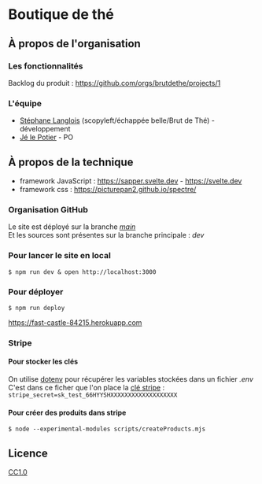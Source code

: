 # Boutique de thé

## À propos de l'organisation

### Les fonctionnalités 

Backlog du produit : https://github.com/orgs/brutdethe/projects/1

### L'équipe

- [Stéphane Langlois](https://github.com/pntbr) (scopyleft/échappée belle/Brut de Thé) - développement
- [Jé le Potier](https://www.theiere-tasse.com) - PO 

## À propos de la technique

- framework JavaScript : https://sapper.svelte.dev - https://svelte.dev
- framework css : https://picturepan2.github.io/spectre/

### Organisation GitHub

Le site est déployé sur la branche [_main_](https://github.com/brutdethe/shop/tree/main)  
Et les sources sont présentes sur la branche principale : _dev_

### Pour lancer le site en local

`$ npm run dev & open http://localhost:3000`

### Pour déployer 

`$ npm run deploy`

https://fast-castle-84215.herokuapp.com

### Stripe

#### Pour stocker les clés

On utilise [dotenv](https://github.com/motdotla/dotenv) pour récupérer les variables stockées dans un fichier *.env*  
C'est dans ce ficher que l'on place la [clé stripe](https://dashboard.stripe.com/test/apikeys) :
`stripe_secret=sk_test_66HYYSHXXXXXXXXXXXXXXXXXXX`

#### Pour créer des produits dans stripe

`$ node --experimental-modules scripts/createProducts.mjs`

## Licence

[CC1.0](LICENSE)
